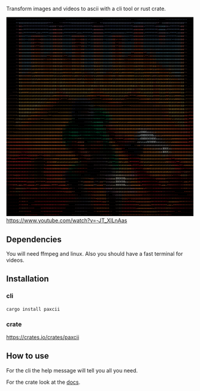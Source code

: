 Transform images and videos to ascii with a cli tool or rust crate.<br>

<img src="example.png" width="500"><br>
https://www.youtube.com/watch?v=-JT_XlLnAas

## Dependencies
You will need ffmpeg and linux.
Also you should have a fast terminal for videos.

## Installation
### cli
```
cargo install paxcii
```
### crate
https://crates.io/crates/paxcii

## How to use
For the cli the help message will tell you all you need.<br>

For the crate look at the [docs](https://docs.rs/paxcii/latest/paxcii/).<br>
